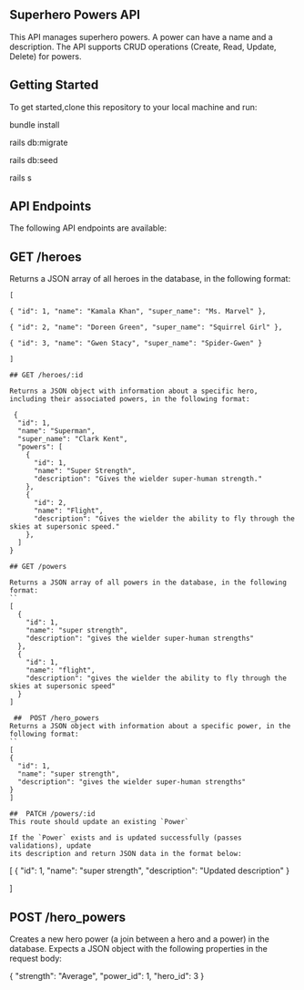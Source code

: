 ## Superhero Powers API

This API manages superhero powers. A power can have a name and a description. The API supports CRUD operations (Create, Read, Update, Delete) for powers.

## Getting Started
To get started,clone this repository to your local machine and run:

 bundle install

rails db:migrate

rails db:seed

rails s


## API Endpoints
The following API endpoints are available:

## GET /heroes
Returns a JSON array of all heroes in the database, in the following format:
```
[  

{ "id": 1, "name": "Kamala Khan", "super_name": "Ms. Marvel" },  

{ "id": 2, "name": "Doreen Green", "super_name": "Squirrel Girl" },  

{ "id": 3, "name": "Gwen Stacy", "super_name": "Spider-Gwen" }

]

## GET /heroes/:id

Returns a JSON object with information about a specific hero, including their associated powers, in the following format:

 {
  "id": 1,
  "name": "Superman",
  "super_name": "Clark Kent",
  "powers": [
    {
      "id": 1,
      "name": "Super Strength",
      "description": "Gives the wielder super-human strength."
    },
    {
      "id": 2,
      "name": "Flight",
      "description": "Gives the wielder the ability to fly through the skies at supersonic speed."
    },
  ]
}

## GET /powers 

Returns a JSON array of all powers in the database, in the following format:
``
[
  {
    "id": 1,
    "name": "super strength",
    "description": "gives the wielder super-human strengths"
  },
  {
    "id": 1,
    "name": "flight",
    "description": "gives the wielder the ability to fly through the skies at supersonic speed"
  }
]

 ##  POST /hero_powers
Returns a JSON object with information about a specific power, in the following format:
``
[
{
  "id": 1,
  "name": "super strength",
  "description": "gives the wielder super-human strengths"
}
]

##  PATCH /powers/:id
This route should update an existing `Power`

If the `Power` exists and is updated successfully (passes validations), update
its description and return JSON data in the format below:
```
[
{
  "id": 1,
  "name": "super strength",
  "description": "Updated description"
}

]

 ## POST /hero_powers
Creates a new hero power (a join between a hero and a power) in the database. Expects a JSON object with the following properties in the request body:

{
  "strength": "Average",
  "power_id": 1,
  "hero_id": 3
}




